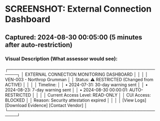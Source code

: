 # SCREENSHOT: External Connection Dashboard
## Captured: 2024-08-30 00:05:00 (5 minutes after auto-restriction)

### Visual Description (What assessor would see):
┌─────────────────────────────────────────────────────┐
│ EXTERNAL CONNECTION MONITORING DASHBOARD            │
│                                                     │
│ VEN-003 - Northrop Grumman                        │
│ Status: ⚠️ RESTRICTED (Changed from ACTIVE)        │
│                                                     │
│ Timeline:                                          │
│ • 2024-07-31: 30-day warning sent                 │
│ • 2024-08-23: 7-day warning sent                  │
│ • 2024-08-30 00:00:01: AUTO-RESTRICTED           │
│                                                     │
│ Current Access Level: READ-ONLY                    │
│ CUI Access: BLOCKED                               │
│ Reason: Security attestation expired               │
│                                                     │
│ [View Logs] [Download Evidence] [Contact Vendor]   │
└─────────────────────────────────────────────────────┘
